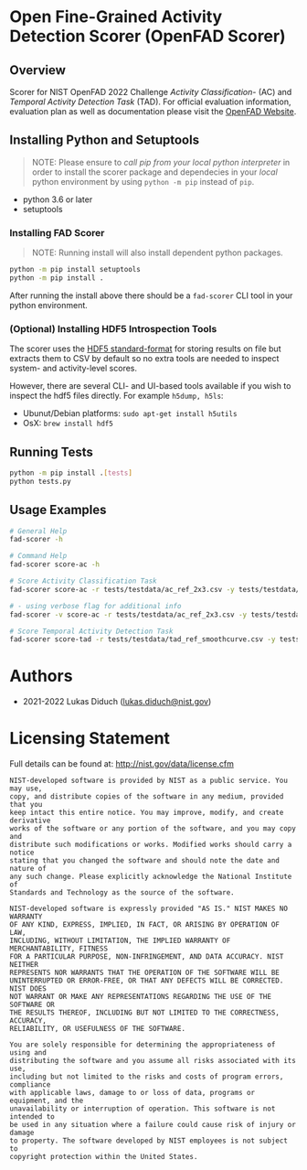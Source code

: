 # Open Fine-Grained Activity Detection Scorer (OpenFAD Scorer)

## Overview

Scorer for NIST OpenFAD 2022 Challenge _Activity Classification-_ (AC) and
_Temporal Activity Detection Task_ (TAD).  For official evaluation information,
evaluation plan as well as documentation please visit the [OpenFAD
Website](https://openfad.nist.gov).

## Installing Python and Setuptools

> NOTE: Please ensure to _call pip from your local python interpreter_ in order
  to install the scorer package and dependecies in your _local_ python
  environment by using `python -m pip` instead of `pip`.

- python 3.6 or later
- setuptools

### Installing FAD Scorer

> NOTE: Running install will also install dependent python packages.

```bash
python -m pip install setuptools
python -m pip install .
```

After running the install above there should be a `fad-scorer` CLI tool in your
python environment.

### (Optional) Installing HDF5 Introspection Tools

The scorer uses the [HDF5
standard-format](https://www.hdfgroup.org/solutions/hdf5/) for storing results
on file but extracts them to CSV by default so no extra tools are needed to
inspect system- and activity-level scores.

However, there are several CLI- and UI-based tools available if you wish to
inspect the hdf5 files directly. For example `h5dump, h5ls`:

- Ubunut/Debian platforms: `sudo apt-get install h5utils`
- OsX: `brew install hdf5`

## Running Tests

```bash
python -m pip install .[tests]
python tests.py
```

## Usage Examples 

```bash
# General Help
fad-scorer -h

# Command Help
fad-scorer score-ac -h

# Score Activity Classification Task
fad-scorer score-ac -r tests/testdata/ac_ref_2x3.csv -y tests/testdata/ac_hyp_2x3_1fp.csv -o tmp

# - using verbose flag for additional info
fad-scorer -v score-ac -r tests/testdata/ac_ref_2x3.csv -y tests/testdata/ac_hyp_2x3_1fp.csv -o tmp

# Score Temporal Activity Detection Task
fad-scorer score-tad -r tests/testdata/tad_ref_smoothcurve.csv -y tests/testdata/tad_hyp_smoothcurve.csv
```

# Authors

- 2021-2022 Lukas Diduch (lukas.diduch@nist.gov)

# Licensing Statement

Full details can be found at: http://nist.gov/data/license.cfm

```
NIST-developed software is provided by NIST as a public service. You may use,
copy, and distribute copies of the software in any medium, provided that you
keep intact this entire notice. You may improve, modify, and create derivative
works of the software or any portion of the software, and you may copy and
distribute such modifications or works. Modified works should carry a notice
stating that you changed the software and should note the date and nature of
any such change. Please explicitly acknowledge the National Institute of
Standards and Technology as the source of the software. 

NIST-developed software is expressly provided "AS IS." NIST MAKES NO WARRANTY
OF ANY KIND, EXPRESS, IMPLIED, IN FACT, OR ARISING BY OPERATION OF LAW,
INCLUDING, WITHOUT LIMITATION, THE IMPLIED WARRANTY OF MERCHANTABILITY, FITNESS
FOR A PARTICULAR PURPOSE, NON-INFRINGEMENT, AND DATA ACCURACY. NIST NEITHER
REPRESENTS NOR WARRANTS THAT THE OPERATION OF THE SOFTWARE WILL BE
UNINTERRUPTED OR ERROR-FREE, OR THAT ANY DEFECTS WILL BE CORRECTED. NIST DOES
NOT WARRANT OR MAKE ANY REPRESENTATIONS REGARDING THE USE OF THE SOFTWARE OR
THE RESULTS THEREOF, INCLUDING BUT NOT LIMITED TO THE CORRECTNESS, ACCURACY,
RELIABILITY, OR USEFULNESS OF THE SOFTWARE.

You are solely responsible for determining the appropriateness of using and
distributing the software and you assume all risks associated with its use,
including but not limited to the risks and costs of program errors, compliance
with applicable laws, damage to or loss of data, programs or equipment, and the
unavailability or interruption of operation. This software is not intended to
be used in any situation where a failure could cause risk of injury or damage
to property. The software developed by NIST employees is not subject to
copyright protection within the United States.
```
